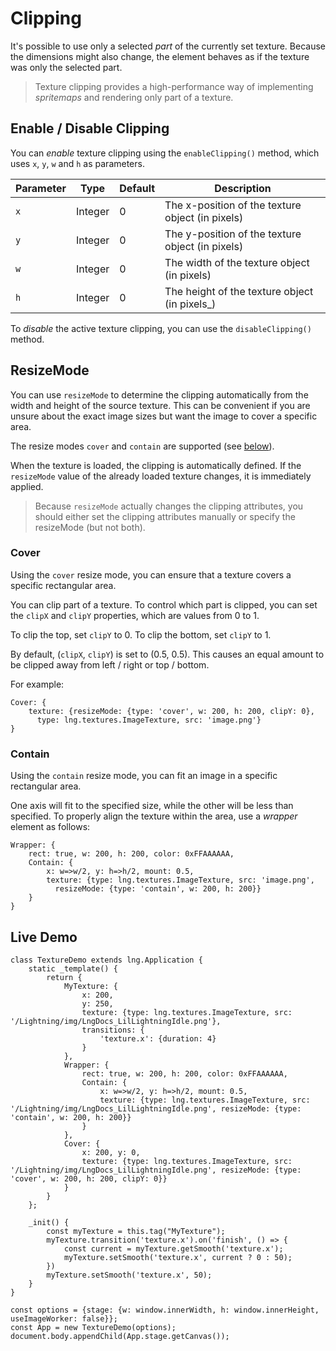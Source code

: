 # Clipping


It's possible to use only a selected *part* of the currently set texture. Because the dimensions might also change, the element behaves as if the texture was only the selected part.

> Texture clipping provides a high-performance way of implementing *spritemaps* and rendering only part of a texture.

## Enable / Disable Clipping


You can *enable* texture clipping using the `enableClipping()` method, which uses `x`, `y`, `w` and `h` as parameters.

| Parameter | Type | Default | Description |
|---|---|---|---|
| `x` | Integer | 0 | The x-position of the texture object (in pixels) |
| `y` | Integer | 0 | The y-position of the texture object (in pixels) |
| `w` | Integer | 0 | The width of the texture object (in pixels) |
| `h` | Integer | 0 | The height of the texture object (in pixels_) |






To *disable* the active texture clipping, you can use the `disableClipping()` method.

## ResizeMode


You can use `resizeMode` to determine the clipping automatically from the width and
height of the source texture. This can be convenient if you are unsure about the exact image sizes but want the image to cover a specific area.


The resize modes `cover` and `contain` are supported (see [below](#cover)).


When the texture is loaded, the clipping is automatically
defined. If the `resizeMode` value of the already loaded texture changes, it is immediately applied.

> Because `resizeMode` actually changes the clipping attributes, you should either set the clipping attributes manually or specify the resizeMode (but not both).

### Cover


Using the `cover` resize mode, you can ensure that a texture covers a specific rectangular area.


You can clip part of
a texture. To control which part is clipped, you can set the `clipX` and `clipY` properties, which are
values from 0 to 1.


To clip the top, set `clipY` to 0. To clip the bottom, set `clipY` to 1.


By default, (`clipX`, `clipY`)
is set to (0.5, 0.5). This causes an equal amount to be clipped away from left / right or top / bottom.


For example:


```
Cover: {
    texture: {resizeMode: {type: 'cover', w: 200, h: 200, clipY: 0},
      type: lng.textures.ImageTexture, src: 'image.png'}
}
```

### Contain


Using the `contain` resize mode, you can fit an image in a specific rectangular area.


One axis will fit to the specified size, while the other will be less than specified. To properly align the texture within the area, use a *wrapper* element as follows:


```
Wrapper: {
    rect: true, w: 200, h: 200, color: 0xFFAAAAAA,
    Contain: {
        x: w=>w/2, y: h=>h/2, mount: 0.5,
        texture: {type: lng.textures.ImageTexture, src: 'image.png',
          resizeMode: {type: 'contain', w: 200, h: 200}}
    }
}
```

## Live Demo


```
class TextureDemo extends lng.Application {
    static _template() {
        return {
            MyTexture: {
                x: 200,
                y: 250,
                texture: {type: lng.textures.ImageTexture, src: '/Lightning/img/LngDocs_LilLightningIdle.png'},
                transitions: {
                    'texture.x': {duration: 4}
                }
            },
            Wrapper: {
                rect: true, w: 200, h: 200, color: 0xFFAAAAAA,
                Contain: {
                    x: w=>w/2, y: h=>h/2, mount: 0.5,
                    texture: {type: lng.textures.ImageTexture, src: '/Lightning/img/LngDocs_LilLightningIdle.png', resizeMode: {type: 'contain', w: 200, h: 200}}
                }
            },
            Cover: {
                x: 200, y: 0,
                texture: {type: lng.textures.ImageTexture, src: '/Lightning/img/LngDocs_LilLightningIdle.png', resizeMode: {type: 'cover', w: 200, h: 200, clipY: 0}}
            }
        }
    };
    
    _init() {
        const myTexture = this.tag("MyTexture");
        myTexture.transition('texture.x').on('finish', () => {
            const current = myTexture.getSmooth('texture.x');
            myTexture.setSmooth('texture.x', current ? 0 : 50);
        })
        myTexture.setSmooth('texture.x', 50); 
    }
}

const options = {stage: {w: window.innerWidth, h: window.innerHeight, useImageWorker: false}};
const App = new TextureDemo(options);
document.body.appendChild(App.stage.getCanvas());
```